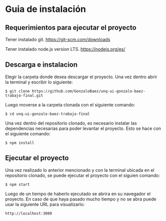 # Guia de instalación

## Requerimientos para ejecutar el proyecto

Tener instalado git. https://git-scm.com/downloads

Tener instalado node.js version LTS. https://nodejs.org/es/


## Descarga e instalacion
Elegir la carpeta donde desea descargar el proyecto. Una vez dentro
abrir la terminal y escribir lo siguiente:


```$ git clone https://github.com/GonzaloBaez/unq-ui-gonzalo-baez-trabajo-final.git```

Luego moverse a la carpeta clonada con el siguiente comando:

```$ cd unq-ui-gonzalo-baez-trabajo-final```

Una vez dentro del repositorio clonado, es necesario instalar las dependencias
necesarias para poder levantar el proyecto. Esto se hace con el siguiente comando:

```$ npm install```


## Ejecutar el proyecto
Una vez realizado lo anterior mencionado y con la terminal ubicada en el repositorio
clonado, se puede ejecutar el proyecto con el siguien comando:

```$ npm start```

Luego de un tiempo de haberlo ejecutado se abrira en su navegador el proyecto.
En caso de que haya pasado mucho tiempo y no se abra puede usar la siguiente URL
para visualizarlo:

```http://localhost:3000```
